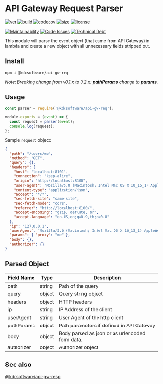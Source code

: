 # API Gateway Request Parser

[![ver](https://img.shields.io/npm/v/@kdcsoftware/api-gw-req?style=for-the-badge)](https://www.npmjs.com/package/@kdcsoftware/api-gw-req)
[![build](https://img.shields.io/github/workflow/status/kdcsoftware/api-gw-req/build?style=for-the-badge)](https://github.com/kdcsoftware/api-gw-req/actions?query=workflow%3Abuild)
[![codecov](https://img.shields.io/codecov/c/github/kdcsoftware/api-gw-req?style=for-the-badge)](https://codecov.io/gh/kdcsoftware/api-gw-req)
[![size](https://img.shields.io/bundlephobia/min/@kdcsoftware/api-gw-req?style=for-the-badge)](https://bundlephobia.com/result?p=@kdcsoftware/api-gw-req)
[![license](https://img.shields.io/github/license/kdcsoftware/api-gw-req?style=for-the-badge)](https://github.com/kdcsoftware/api-gw-req/blob/master/LICENSE)

[![Maintainability](https://img.shields.io/codeclimate/maintainability/kdcsoftware/api-gw-req?style=for-the-badge)](https://codeclimate.com/github/kdcsoftware/api-gw-req) [![Code Issues](https://img.shields.io/codeclimate/issues/kdcsoftware/api-gw-req?style=for-the-badge)](https://codeclimate.com/github/kdcsoftware/api-gw-req/issues)
[![Technical Debt](https://img.shields.io/codeclimate/tech-debt/kdcsoftware/api-gw-req?style=for-the-badge)](https://codeclimate.com/github/kdcsoftware/api-gw-req/trends/technical_debt)

This module will parse the event object (that came from API Gateway) in lambda and create a new object with all unnecessary fields stripped out.

## Install

```bash
npm i @kdcsoftware/api-gw-req
```

_Note: Breaking change from v0.1.x to 0.2.x: **pathParams** change to **params**._

## Usage

```js
const parser = require('@kdcsoftware/api-gw-req');

module.exports = (event) => {
  const request = parser(event);
  console.log(request);
};
```

Sample `request` object:

```json
{
  "path": "/users/me",
  "method": "GET",
  "query": {},
  "headers": {
    "host": "localhost:8101",
    "connection": "keep-alive",
    "origin": "http://localhost:8100",
    "user-agent": "Mozilla/5.0 (Macintosh; Intel Mac OS X 10_15_1) AppleWebKit/537.36 (KHTML, like Gecko) Chrome/78.0.3904.97 Safari/537.36",
    "content-type": "application/json",
    "accept": "*/*",
    "sec-fetch-site": "same-site",
    "sec-fetch-mode": "cors",
    "referrer": "http://localhost:8100/",
    "accept-encoding": "gzip, deflate, br",
    "accept-language": "en-US,en;q=0.9,th;q=0.8"
  },
  "ip": "127.0.0.1",
  "userAgent": "Mozilla/5.0 (Macintosh; Intel Mac OS X 10_15_1) AppleWebKit/537.36 (KHTML, like Gecko) Chrome/78.0.3904.97 Safari/537.36",
  "params": { "proxy": "me" },
  "body": {},
  "authorizer": {}
}
```

## Parsed Object

| Field Name | Type   | Description                                     |
| ---------- | ------ | ----------------------------------------------- |
| path       | string | Path of the query                               |
| query      | object | Query string object                             |
| headers    | object | HTTP headers                                    |
| ip         | string | IP Address of the client                        |
| userAgent  | string | User Agent of the http client                   |
| pathParams | object | Path parameters if defined in API Gateway       |
| body       | object | Body parsed as json or as urlencoded form data. |
| authorizer | object | Authorizer object                               |

## See also

[@kdcsoftware/api-gw-resp](https://github.com/kdcsoftware/api-gw-resp)
